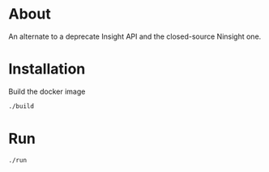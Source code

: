 # About 
An alternate to a deprecate Insight API and the closed-source Ninsight one. 

# Installation

Build the docker image

```bash
./build
```


# Run


```bash
./run
```

